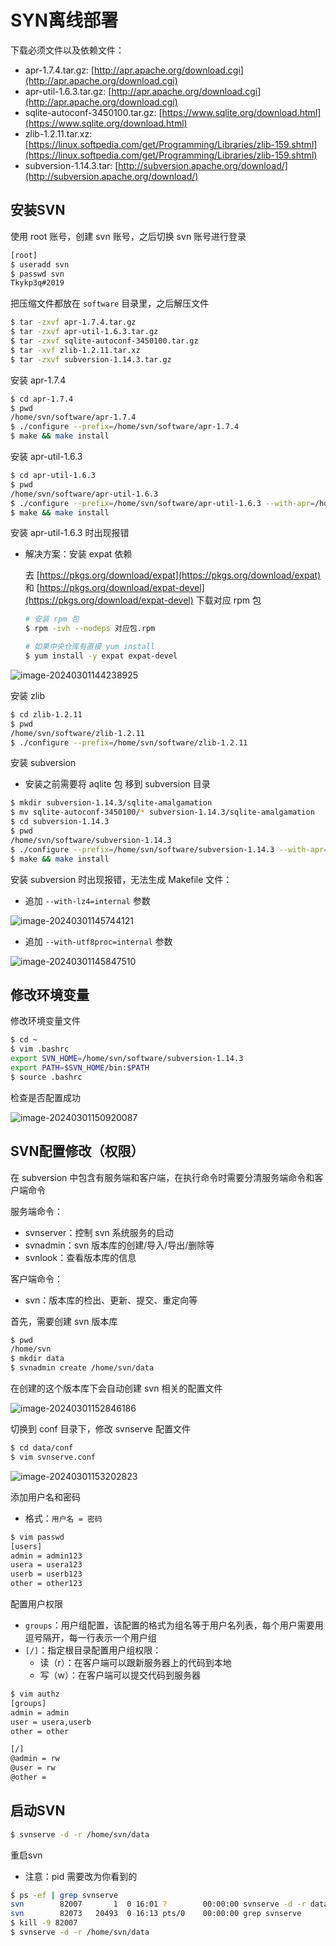 # SYN离线部署

下载必须文件以及依赖文件：

- apr-1.7.4.tar.gz: [http://apr.apache.org/download.cgi](http://apr.apache.org/download.cgi)
- apr-util-1.6.3.tar.gz: [http://apr.apache.org/download.cgi](http://apr.apache.org/download.cgi)
- sqlite-autoconf-3450100.tar.gz: [https://www.sqlite.org/download.html](https://www.sqlite.org/download.html)
- zlib-1.2.11.tar.xz: [https://linux.softpedia.com/get/Programming/Libraries/zlib-159.shtml](https://linux.softpedia.com/get/Programming/Libraries/zlib-159.shtml)
- subversion-1.14.3.tar: [http://subversion.apache.org/download/](http://subversion.apache.org/download/)

## 安装SVN

使用 root 账号，创建 svn 账号，之后切换 svn 账号进行登录

```bash
[root]
$ useradd svn
$ passwd svn
Tkykp3q#2019
```

把压缩文件都放在 `software` 目录里，之后解压文件

```bash
$ tar -zxvf apr-1.7.4.tar.gz
$ tar -zxvf apr-util-1.6.3.tar.gz
$ tar -zxvf sqlite-autoconf-3450100.tar.gz
$ tar -xvf zlib-1.2.11.tar.xz
$ tar -zxvf subversion-1.14.3.tar.gz
```

安装 apr-1.7.4

```bash
$ cd apr-1.7.4
$ pwd
/home/svn/software/apr-1.7.4
$ ./configure --prefix=/home/svn/software/apr-1.7.4
$ make && make install
```

安装 apr-util-1.6.3

```bash
$ cd apr-util-1.6.3
$ pwd
/home/svn/software/apr-util-1.6.3
$ ./configure --prefix=/home/svn/software/apr-util-1.6.3 --with-apr=/home/svn/software/apr-1.7.4
$ make && make install
```

安装 apr-util-1.6.3 时出现报错

- 解决方案：安装 expat 依赖

  去 [https://pkgs.org/download/expat](https://pkgs.org/download/expat) 和 [https://pkgs.org/download/expat-devel](https://pkgs.org/download/expat-devel) 下载对应 rpm 包
  
  ```bash
  # 安装 rpm 包
  $ rpm -ivh --nodeps 对应包.rpm
  
  # 如果中央仓库有直接 yum install
  $ yum install -y expat expat-devel
  ```

![image-20240301144238925](https://gitee.com/lilyn/pic/raw/master/md-img/image-20240301144238925.png)

安装 zlib

```bash
$ cd zlib-1.2.11
$ pwd
/home/svn/software/zlib-1.2.11
$ ./configure --prefix=/home/svn/software/zlib-1.2.11
```

安装 subversion 

- 安装之前需要将 aqlite 包 移到 subversion 目录

```bash
$ mkdir subversion-1.14.3/sqlite-amalgamation
$ mv sqlite-autoconf-3450100/* subversion-1.14.3/sqlite-amalgamation
$ cd subversion-1.14.3
$ pwd
/home/svn/software/subversion-1.14.3
$ ./configure --prefix=/home/svn/software/subversion-1.14.3 --with-apr=/home/svn/software/apr-1.7.4 --with-apr-util=/home/svn/software/apr-util-1.6.3 --with-zlib=/home/svn/software/zlib-1.2.11 --with-lz4=internal --with-utf8proc=internal
$ make && make install
```

安装 subversion 时出现报错，无法生成 Makefile 文件：

- 追加 `--with-lz4=internal` 参数

![image-20240301145744121](https://gitee.com/lilyn/pic/raw/master/md-img/image-20240301145744121.png)

- 追加 `--with-utf8proc=internal` 参数

![image-20240301145847510](https://gitee.com/lilyn/pic/raw/master/md-img/image-20240301145847510.png)

## 修改环境变量

修改环境变量文件

```bash
$ cd ~
$ vim .bashrc
export SVN_HOME=/home/svn/software/subversion-1.14.3
export PATH=$SVN_HOME/bin:$PATH
$ source .bashrc
```

检查是否配置成功

![image-20240301150920087](https://gitee.com/lilyn/pic/raw/master/md-img/image-20240301150920087.png)

## SVN配置修改（权限）

在 subversion 中包含有服务端和客户端，在执行命令时需要分清服务端命令和客户端命令

服务端命令：

- svnserver：控制 svn 系统服务的启动
- svnadmin：svn 版本库的创建/导入/导出/删除等
- svnlook：查看版本库的信息

客户端命令：

- svn：版本库的检出、更新、提交、重定向等

首先，需要创建 svn 版本库

```bash
$ pwd
/home/svn
$ mkdir data
$ svnadmin create /home/svn/data
```

在创建的这个版本库下会自动创建 svn 相关的配置文件

![image-20240301152846186](https://gitee.com/lilyn/pic/raw/master/md-img/image-20240301152846186.png)

切换到 conf 目录下，修改 svnserve 配置文件

```bash
$ cd data/conf
$ vim svnserve.conf
```

![image-20240301153202823](https://gitee.com/lilyn/pic/raw/master/md-img/image-20240301153202823.png)

添加用户名和密码

- 格式：`用户名 = 密码`

```bash
$ vim passwd
[users]
admin = admin123
usera = usera123
userb = userb123
other = other123
```

配置用户权限

- `groups`：用户组配置，该配置的格式为组名等于用户名列表，每个用户需要用逗号隔开，每一行表示一个用户组
- `[/]`：指定根目录配置用户组权限：
  - 读（r）：在客户端可以跟新服务器上的代码到本地
  - 写（w）：在客户端可以提交代码到服务器

```bash
$ vim authz
[groups]
admin = admin
user = usera,userb
other = other

[/]
@admin = rw
@user = rw
@other =
```

## 启动SVN

```bash
$ svnserve -d -r /home/svn/data
```

重启svn

- 注意：pid 需要改为你看到的

```bash
$ ps -ef | grep svnserve
svn        82007       1  0 16:01 ?        00:00:00 svnserve -d -r data/
svn        82073   20493  0 16:13 pts/0    00:00:00 grep svnserve
$ kill -9 82007
$ svnserve -d -r /home/svn/data
```

